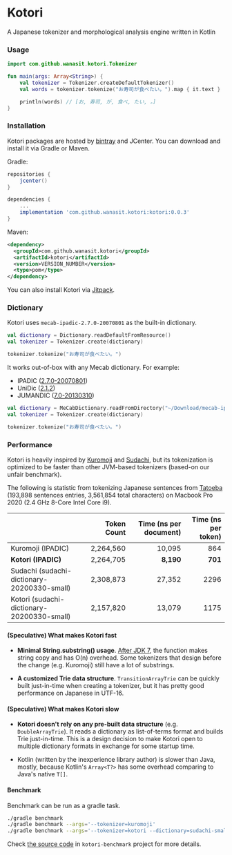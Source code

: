 # Kotori
A Japanese tokenizer and morphological analysis engine written in Kotlin

### Usage

```kotlin
import com.github.wanasit.kotori.Tokenizer

fun main(args: Array<String>) {
    val tokenizer = Tokenizer.createDefaultTokenizer()
    val words = tokenizer.tokenize("お寿司が食べたい。").map { it.text }

    println(words) // [お, 寿司, が, 食べ, たい, 。]
}
```

### Installation

Kotori packages are hosted by [bintray](https://bintray.com/beta/#/wanasit/maven/Kotori?tab=overview) and JCenter.
You can download and install it via Gradle or Maven.

Gradle:
```groovy
repositories {
    jcenter()
}

dependencies {
    ...
    implementation 'com.github.wanasit.kotori:kotori:0.0.3'
}
```

Maven:
```xml
<dependency>
  <groupId>com.github.wanasit.kotori</groupId>
  <artifactId>kotori</artifactId>
  <version>VERSION_NUMBER</version>
  <type>pom</type>
</dependency>
```

You can also install Kotori via [Jitpack](https://jitpack.io/#wanasit/kotori). 

### Dictionary 

Kotori uses `mecab-ipadic-2.7.0-20070801` as the built-in dictionary.

```kotlin
val dictionary = Dictionary.readDefaultFromResource()
val tokenizer = Tokenizer.create(dictionary)

tokenizer.tokenize("お寿司が食べたい。")
```

It works out-of-box with any Mecab dictionary. For example:
* IPADIC ([2.7.0-20070801](http://atilika.com/releases/mecab-ipadic/mecab-ipadic-2.7.0-20070801.tar.gz))
* UniDic ([2.1.2](http://atilika.com/releases/unidic-mecab/unidic-mecab-2.1.2_src.zip))
* JUMANDIC ([7.0-20130310](http://atilika.com/releases/mecab-jumandic/mecab-jumandic-7.0-20130310.tar.gz))

```kotlin
val dictionary = MeCabDictionary.readFromDirectory("~/Download/mecab-ipadic-2.7.0-20070801")
val tokenizer = Tokenizer.create(dictionary)

tokenizer.tokenize("お寿司が食べたい。")
```

### Performance

Kotori is heavily inspired by [Kuromoji](https://github.com/atilika/kuromoji) and [Sudachi](https://github.com/WorksApplications/Sudachi), 
but its tokenization is optimized to be faster than other JVM-based tokenizers (based-on our unfair benchmark).

The following is statistic from tokenizing Japanese sentences from [Tatoeba](https://tatoeba.org/eng/) 
(193,898 sentences entries, 3,561,854 total characters) on Macbook Pro 2020 (2.4 GHz 8-Core Intel Core i9).

|   |  Token Count  | Time (ns per document) |  Time (ns per token)  |
|---|---:|---:|---:|
|Kuromoji (IPADIC) | 2,264,560 | 10,095 | 864 |
|**Kotori (IPADIC)**   | 2,264,705 | **8,190**| **701** |
|Sudachi (sudachi-dictionary-20200330-small)  | 2,308,873 | 27,352 | 2296 |
|Kotori (sudachi-dictionary-20200330-small)   | 2,157,820 | 13,079 | 1175 |

#### (Speculative) What makes Kotori fast

* **Minimal String.substring() usage**. [After JDK 7](https://www.programcreek.com/2013/09/the-substring-method-in-jdk-6-and-jdk-7/), 
the function makes string copy and has O(n) overhead. Some tokenizers that design before the change (e.g. Kuromoji) still have a lot of substrings.

* **A customized Trie data structure**. 
`TransitionArrayTrie` can be quickly built just-in-time when creating a tokenizer,
but it has pretty good performance on Japanese in UTF-16.

#### (Speculative) What makes Kotori slow

* **Kotori doesn't rely on any pre-built data structure** (e.g. `DoubleArrayTrie`). 
It reads a dictionary as list-of-terms format and builds Trie just-in-time.
This is a design decision to make Kotori open to multiple dictionary formats in exchange for some startup time.

* Kotlin (written by the inexperience library author) is slower than Java, 
mostly, because Kotlin's `Array<T?>` has some overhead comparing to Java's native `T[]`.

#### Benchmark

Benchmark can be run as a gradle task.

```bash
./gradle benchmark
./gradle benchmark --args='--tokenizer=kuromoji'
./gradle benchmark --args='--tokenizer=kotori --dictionary=sudachi-small'
```

Check [the source code](https://github.com/wanasit/kotori/blob/master/kotori-benchmark/src/main/kotlin/com/github/wanasit/kotori/benchmark/Benchmark.kt) 
in `kotori-benchmark` project for more details.

